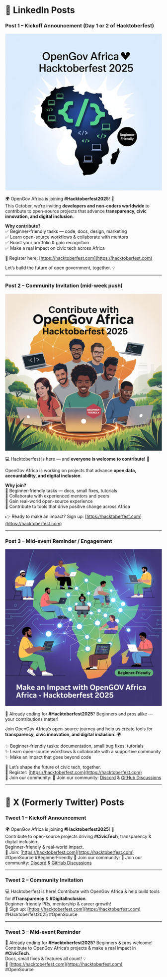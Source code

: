 # 🔹 LinkedIn Posts

### Post 1 – Kickoff Announcement (Day 1 or 2 of Hacktoberfest)

![Kickoff Announcement](Social_Media_Posts/Images/post1.jpeg)

🌍 OpenGov Africa is joining **#Hacktoberfest2025**! 🚀  
This October, we’re inviting **developers and non-coders worldwide** to contribute to open-source projects that advance **transparency, civic innovation, and digital inclusion**.

**Why contribute?**  
✅ Beginner-friendly tasks — code, docs, design, marketing  
✅ Learn open-source workflows & collaborate with mentors  
✅ Boost your portfolio & gain recognition  
✅ Make a real impact on civic tech across Africa

🔗 Register here: [https://hacktoberfest.com](https://hacktoberfest.com)

Let’s build the future of open government, together. 💡

---

### Post 2 – Community Invitation (mid-week push)

![Community Invitation](Social_Media_Posts/Images/post2.jpeg)

💻 Hacktoberfest is here — and **everyone is welcome to contribute!** 🎉  

OpenGov Africa is working on projects that advance **open data, accountability, and digital inclusion**.

**Why join?**  
🌟 Beginner-friendly tasks — docs, small fixes, tutorials  
🌟 Collaborate with experienced mentors and peers  
🌟 Gain real-world open-source experience  
🌟 Contribute to tools that drive positive change across Africa

👉 Ready to make an impact? Sign up: [https://hacktoberfest.com](https://hacktoberfest.com)

---

### Post 3 – Mid-event Reminder / Engagement

![Mid-event Reminder](Social_Media_Posts/Images/post3.jpeg)

🚀 Already coding for **#Hacktoberfest2025**? Beginners and pros alike — your contributions matter!  

Join OpenGov Africa’s open-source journey and help us create tools for **transparency, civic innovation, and digital inclusion**. 🌍

✨ Beginner-friendly tasks: documentation, small bug fixes, tutorials  
✨ Learn open-source workflows & collaborate with a supportive community  
✨ Make an impact that goes beyond code

📢 Let’s shape the future of civic tech, together.  
🔗 Register: [https://hacktoberfest.com](https://hacktoberfest.com)  
💬 Join our community: 💬 Join our community: [Discord](https://discord.gg/Eswe4cvvMM) & [GitHub Discussions](https://github.com/OpenGovAfrica/OpenGovAfrica/discussions)

---

# 🔹 X (Formerly Twitter) Posts

### Tweet 1 – Kickoff Announcement
🌍 OpenGov Africa is joining **#Hacktoberfest2025**! 🚀  
Contribute to open-source projects driving **#CivicTech**, transparency & digital inclusion.  
Beginner-friendly & real-world impact.  
🔗 Join: [https://hacktoberfest.com](https://hacktoberfest.com)  
#OpenSource #BeginnerFriendly
💬 Join our community: 💬 Join our community: [Discord](https://discord.gg/Eswe4cvvMM) & [GitHub Discussions](https://github.com/OpenGovAfrica/OpenGovAfrica/discussions)

---

### Tweet 2 – Community Invitation
💻 Hacktoberfest is here! Contribute with OpenGov Africa & help build tools for **#Transparency** & **#DigitalInclusion**.  
Beginner-friendly PRs, mentorship & career growth!  
🔗 Sign up: [https://hacktoberfest.com](https://hacktoberfest.com)  
#Hacktoberfest2025 #OpenSource

---

### Tweet 3 – Mid-event Reminder
🚀 Already coding for **#Hacktoberfest2025**? Beginners & pros welcome!  
Contribute to OpenGov Africa’s projects & make a real impact in **#CivicTech**.  
Docs, small fixes & features all count! 💡  
🔗 [https://hacktoberfest.com](https://hacktoberfest.com)  
#OpenSource
